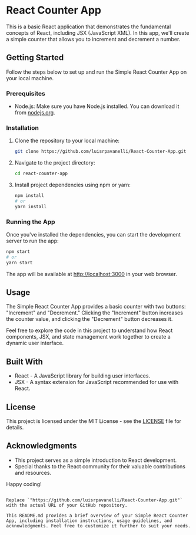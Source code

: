 # React Counter App

This is a basic React application that demonstrates the fundamental concepts of React, including JSX (JavaScript XML). In this app, we'll create a simple counter that allows you to increment and decrement a number.

## Getting Started

Follow the steps below to set up and run the Simple React Counter App on your local machine.

### Prerequisites

- Node.js: Make sure you have Node.js installed. You can download it from [nodejs.org](https://nodejs.org/).

### Installation

1. Clone the repository to your local machine:

   ```bash
   git clone https://github.com/luisrpavanelli/React-Counter-App.git
   ```

2. Navigate to the project directory:

   ```bash
   cd react-counter-app
   ```

3. Install project dependencies using npm or yarn:

   ```bash
   npm install
   # or
   yarn install
   ```

### Running the App

Once you've installed the dependencies, you can start the development server to run the app:

```bash
npm start
# or
yarn start
```

The app will be available at [http://localhost:3000](http://localhost:3000) in your web browser.

## Usage

The Simple React Counter App provides a basic counter with two buttons: "Increment" and "Decrement." Clicking the "Increment" button increases the counter value, and clicking the "Decrement" button decreases it.

Feel free to explore the code in this project to understand how React components, JSX, and state management work together to create a dynamic user interface.

## Built With

- React - A JavaScript library for building user interfaces.
- JSX - A syntax extension for JavaScript recommended for use with React.

## License

This project is licensed under the MIT License - see the [LICENSE](LICENSE) file for details.

## Acknowledgments

- This project serves as a simple introduction to React development.
- Special thanks to the React community for their valuable contributions and resources.

Happy coding!
```

Replace `"https://github.com/luisrpavanelli/React-Counter-App.git"` with the actual URL of your GitHub repository.

This README.md provides a brief overview of your Simple React Counter App, including installation instructions, usage guidelines, and acknowledgments. Feel free to customize it further to suit your needs.
